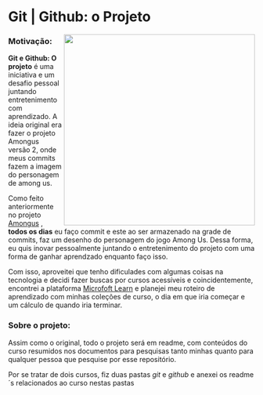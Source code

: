 # Git | Github: o Projeto

<img align="right" alt="" width="390px" src="https://i.pinimg.com/originals/85/23/16/8523161127dc7be6445a2aa8563a99b1.png">

### Motivação:
**Git e Github: O projeto** é uma iniciativa e um desafio pessoal juntando entretenimento com aprendizado. A ideia original era fazer o projeto Amongus versão 2, onde meus commits fazem a imagem do personagem de among us.

Como feito anteriormente no projeto [Amongus](https://github.com/IsabellaSMA/Amongus) , **todos os dias** eu faço commit e este ao ser armazenado na grade de commits, faz um desenho do personagem do jogo Among Us. Dessa forma, eu quis inovar pessoalmente juntando o entretenimento do projeto com uma forma de ganhar aprendzado enquanto faço isso.

Com isso, aproveitei que tenho dificulades com algumas coisas na tecnologia e decidi fazer buscas por cursos acessíveis e coincidentemente, encontrei a plataforma [Microfoft Learn](https://learn.microsoft.com/pt-br) e planejei meu roteiro de aprendizado com minhas coleções de curso, o dia em que iria começar e um cálculo de quando iria terminar. 

### Sobre o projeto:

Assim como o original, todo o projeto será em readme, com conteúdos do curso resumidos nos documentos para pesquisas tanto minhas quanto para qualquer pessoa que pesquise por esse repositório. 

Por se tratar de dois cursos, fiz duas pastas *git* e *github* e anexei os readme´s relacionados ao curso nestas pastas
